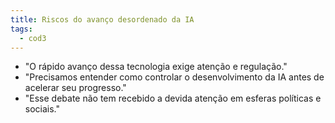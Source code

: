 ```yaml
---
title: Riscos do avanço desordenado da IA
tags:
  - cod3
---
```

- "O rápido avanço dessa tecnologia exige atenção e regulação."
- "Precisamos entender como controlar o desenvolvimento da IA antes de acelerar seu progresso."
- "Esse debate não tem recebido a devida atenção em esferas políticas e sociais."
